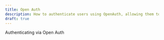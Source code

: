 ```yaml
---
title: Open Auth
description: How to authenticate users using OpenAuth, allowing them to login via Facebook, Twitter and other providers
draft: true
---
```


Authenticating via Open Auth